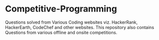 # Competitive-Programming
Questions solved from Various Coding websites viz. HackerRank, HackerEarth, CodeChef and other websites.  This repository also contains Questions from various offline and onsite competitions.

